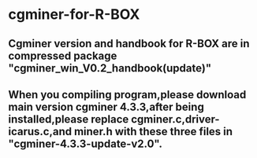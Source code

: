 cgminer-for-R-BOX
=================

Cgminer version and handbook for R-BOX are in compressed package "cgminer_win_V0.2_handbook(update)"
-------------------------------------------------------------------------------------------------------------------------
When you compiling program,please download main version cgminer 4.3.3,after being installed,please replace  cgminer.c,driver-icarus.c,and miner.h with these three files in "cgminer-4.3.3-update-v2.0".
--------------------------------------------------------------------------------------------------------------------------
